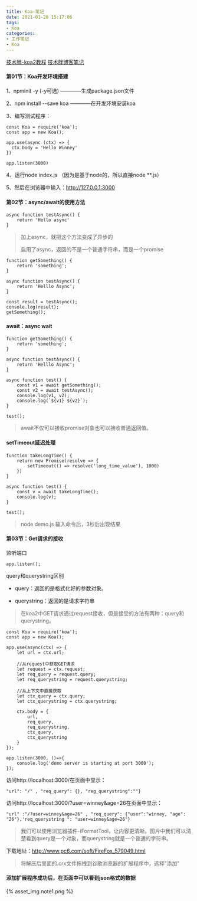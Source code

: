 ```yaml
---
title: Koa-笔记
date: 2021-01-20 15:17:06
tags:
- Koa
categories: 
- 工作笔记
- Koa
---
```


[技术胖-koa2教程](https://www.bilibili.com/video/BV1Pt41127sj?from=search&seid=17378531192218366513)    [技术胖博客笔记](http://www.jspang.com/detailed?id=34)

#### 第01节：Koa开发环境搭建

1、npminit -y (-y可选)  ————生成package.json文件

2、npm install --save koa ————在开发环境安装koa

3、编写测试程序：

```
const Koa = require('koa');
const app = new Koa();

app.use(async (ctx) => {
  ctx.body = 'Hello Winney'  
})

app.listen(3000)
```

4、运行node index.js  （因为是基于node的，所以直接node **.js）

5、然后在浏览器中输入：http://127.0.0.1:3000

#### 第02节：async/await的使用方法

```
async function testAsync() {
	return 'Hello async'
}
```

> 加上async，就把这个方法变成了异步的
>
> 启用了async，返回的不是一个普通字符串，而是一个promise

```
function getSomething() {
    return 'something';
}

async function testAsync() {
    return 'Helllo Async';
}

const result = testAsync();
console.log(result);
getSomething();
```

#### await：async wait 

```
function getSomething() {
    return 'something';
}

async function testAsync() {
    return 'Helllo Async';
}

async function test() {
    const v1 = await getSomething();
    const v2 = await testAsync();
    console.log(v1, v2);
    console.log(`${v1} ${v2}`);
}

test();
```

> await不仅可以接收promise对象也可以接收普通返回值。

#### setTimeout延迟处理

```
function takeLongTime() {
    return new Promise(resolve => {
        setTimeout(() => resolve('long_time_value'), 1000)
    })
}

async function test() {
    const v = await takeLongTime();
    console.log(v);
}

test();
```

> node demo.js     输入命令后，3秒后出现结果

#### 第03节：Get请求的接收

监听端口

```
app.listen();
```

query和querystring区别

- query：返回的是格式化好的参数对象。

- querystring：返回的是请求字符串

> 在koa2中GET请求通过request接收，但是接受的方法有两种：query和querystring。

```
const Koa = require('koa');
const app = new Koa();

app.use(async(ctx) => {
    let url = ctx.url;

    //从request中获取GET请求
    let request = ctx.request;
    let req_query = request.query;
    let req_querystring = request.querystring;

    //从上下文中直接获取
    let ctx_query = ctx.query;
    let ctx_querystring = ctx.querystring;

    ctx.body = {
        url,
        req_query,
        req_querystring,
        ctx_query,
        ctx_querystring
    }
});

app.listen(3000, ()=>{
    console.log('demo server is starting at port 3000');
});
```

访问http://localhost:3000/在页面中显示：

```
"url": "/" , "req_query": {}, "reg_querystring":""}
```

访问http://localhost:3000/?user=winney&age=26在页面中显示：

```
"url" :"/?user=winney&age=26" , "req_query": {"user":"winney, "age": "26"},'req_querystring ": "user=winney&age=26"}

```

> 我们可以使用浏览器插件-iFormatTool，让内容更清晰。图片中我们可以清楚看到query是一个对象，而querystring就是一个普通的字符串。

下载地址：http://www.pc6.com/soft/FireFox_579049.html

> 将解压后里面的.crx文件拖拽到谷歌浏览器的扩展程序中，选择"添加"

#### 添加扩展程序成功后，在页面中可以看到json格式的数据

{% asset_img note1.png %}



#### 